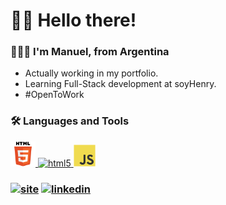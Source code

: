 <h1>👋🏻 Hello there!</h1>
<h3>👨🏻‍💻 I'm Manuel, from Argentina</h3>
 
- Actually working in my portfolio.
- Learning Full-Stack development at soyHenry.
- #OpenToWork

<h3 align="left">🛠 Languages and Tools</h3>
<p align="left"> <a href="https://www.w3.org/html/" target="_blank" rel="noreferrer"> <img src="https://raw.githubusercontent.com/devicons/devicon/master/icons/html5/html5-original-wordmark.svg" alt="html5" width="40" height="40"/> </a> <a href="https://www.w3.org/html/" target="_blank" rel="noreferrer"> <img src="https://i.imgur.com/2FOaXrs.png" alt="html5" width="30" height="45"/> </a> <a href="https://developer.mozilla.org/en-US/docs/Web/JavaScript" target="_blank" rel="noreferrer"> <img src="https://raw.githubusercontent.com/devicons/devicon/master/icons/javascript/javascript-original.svg" alt="javascript" width="35" height="35"/> </a> </p>

### [![site](https://img.shields.io/badge/website-000000?style=for-the-badge&logo=About.me&logoColor=white)](https://github.com/manulecam/) [![linkedin](https://img.shields.io/badge/LinkedIn-0077B5?style=for-the-badge&logo=linkedin&logoColor=white)](https://www.linkedin.com/in/manuel-lecam-141202201/)
 
